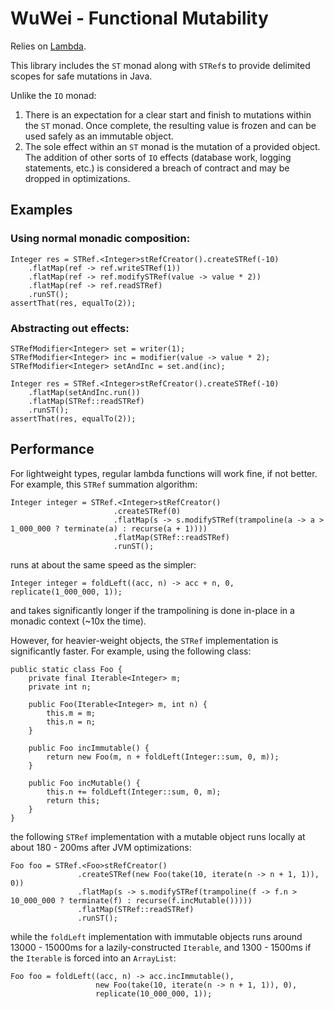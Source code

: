 # WuWei - Functional Mutability

Relies on [Lambda](https://github.com/palatable/lambda/).

This library includes the `ST` monad along with `STRef`s to provide delimited scopes for safe mutations in Java.

Unlike the `IO` monad:
1. There is an expectation for a clear start and finish to mutations within the `ST` monad. Once complete, the resulting
   value is frozen and can be used safely as an immutable object.
2. The sole effect within an `ST` monad is the mutation of a provided object. The addition of other sorts of `IO` effects (database work,
   logging statements, etc.) is considered a breach of contract and may be dropped in optimizations.

## Examples 

### Using normal monadic composition:

    Integer res = STRef.<Integer>stRefCreator().createSTRef(-10)
        .flatMap(ref -> ref.writeSTRef(1))
        .flatMap(ref -> ref.modifySTRef(value -> value * 2))
        .flatMap(ref -> ref.readSTRef)
        .runST();
    assertThat(res, equalTo(2));

### Abstracting out effects:

    STRefModifier<Integer> set = writer(1);
    STRefModifier<Integer> inc = modifier(value -> value * 2);
    STRefModifier<Integer> setAndInc = set.and(inc);

    Integer res = STRef.<Integer>stRefCreator().createSTRef(-10)
        .flatMap(setAndInc.run())
        .flatMap(STRef::readSTRef)
        .runST();
    assertThat(res, equalTo(2));

## Performance

For lightweight types, regular lambda functions will work fine, if not better. For example, this `STRef` summation
algorithm:

    Integer integer = STRef.<Integer>stRefCreator()
                           .createSTRef(0)
                           .flatMap(s -> s.modifySTRef(trampoline(a -> a > 1_000_000 ? terminate(a) : recurse(a + 1))))
                           .flatMap(STRef::readSTRef)
                           .runST();

runs at about the same speed as the simpler:

    Integer integer = foldLeft((acc, n) -> acc + n, 0, replicate(1_000_000, 1));

and takes significantly longer if the trampolining is done in-place in a monadic context (~10x the time).

However, for heavier-weight objects, the `STRef` implementation is significantly faster. For example, using the
following class:

    public static class Foo {
        private final Iterable<Integer> m;
        private int n;

        public Foo(Iterable<Integer> m, int n) {
            this.m = m;
            this.n = n;
        }

        public Foo incImmutable() {
            return new Foo(m, n + foldLeft(Integer::sum, 0, m));
        }

        public Foo incMutable() {
            this.n += foldLeft(Integer::sum, 0, m);
            return this;
        }
    }

the following `STRef` implementation with a mutable object runs locally at about 180 - 200ms after JVM optimizations:

    Foo foo = STRef.<Foo>stRefCreator()
                   .createSTRef(new Foo(take(10, iterate(n -> n + 1, 1)), 0))
                   .flatMap(s -> s.modifySTRef(trampoline(f -> f.n > 10_000_000 ? terminate(f) : recurse(f.incMutable()))))
                   .flatMap(STRef::readSTRef)
                   .runST();

while the `foldLeft` implementation with immutable objects runs around 13000 - 15000ms for a lazily-constructed
  `Iterable`, and 1300 - 1500ms if the `Iterable` is forced into an `ArrayList`:

    Foo foo = foldLeft((acc, n) -> acc.incImmutable(), 
                       new Foo(take(10, iterate(n -> n + 1, 1)), 0),
                       replicate(10_000_000, 1));

